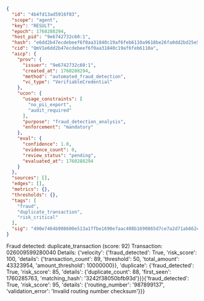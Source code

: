 ```json
{
  "id": "4b4fd13ad5916f03",
  "scope": "agent",
  "key": "RESULT",
  "epoch": 1760288294,
  "host_pid": "9e6742732c60:1",
  "hash": "e6dd2b47ecdebeef6f0aa31840c19af6feb6110a9618be26fa0dd2bd25e5f2a0",
  "cid": "QmV1e6dd2b47ecdebeef6f0aa31840c19af6feb6110a",
  "aicp": {
    "prov": {
      "issuer": "9e6742732c60:1",
      "created_at": 1760288294,
      "method": "automated_fraud_detection",
      "vc_type": "VerifiableCredential"
    },
    "ucon": {
      "usage_constraints": [
        "no_pii_export",
        "audit_required"
      ],
      "purpose": "fraud_detection_analysis",
      "enforcement": "mandatory"
    },
    "eval": {
      "confidence": 1.0,
      "evidence_count": 0,
      "review_status": "pending",
      "evaluated_at": 1760288294
    }
  },
  "sources": [],
  "edges": [],
  "metrics": {},
  "thresholds": {},
  "tags": [
    "fraud",
    "duplicate_transaction",
    "risk_critical"
  ],
  "sig": "490e7464b908600e513a1ffbe1690e7aac408b1690865d7ce7a2d71ab662ea3a"
}
```

Fraud detected: duplicate_transaction (score: 92)
Transaction: 026009599280040
Details: {'velocity': {'fraud_detected': True, 'risk_score': 100, 'details': {'transaction_count': 89, 'threshold': 50, 'total_amount': 43323954, 'amount_threshold': 10000000}}, 'duplicate': {'fraud_detected': True, 'risk_score': 85, 'details': {'duplicate_count': 88, 'first_seen': 1760285763, 'matching_hash': '3242f38050bfb93d'}}}{'fraud_detected': True, 'risk_score': 95, 'details': {'routing_number': '987899137', 'validation_error': 'Invalid routing number checksum'}}}